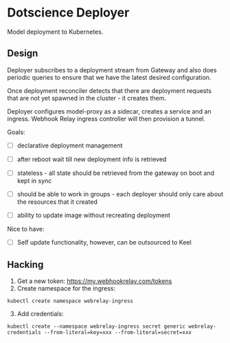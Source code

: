 # Dotscience Deployer

Model deployment to Kubernetes.

## Design

Deployer subscribes to a deployment stream from Gateway and also does periodic queries to ensure that we have the latest desired configuration.

Once deployment reconciler detects that there are deployment requests that are not yet spawned in the cluster - it creates them. 

Deployer configures model-proxy as a sidecar, creates a service and an ingress. Webhook Relay ingress controller will then provision a tunnel. 


Goals:

- [ ] declarative deployment management
- [ ] after reboot wait till new deployment info is retrieved
- [ ] stateless - all state should be retrieved from the gateway on boot and kept in sync
- [ ] should be able to work in groups - each deployer should only care about the resources that it created
- [ ] ability to update image without recreating deployment 


Nice to have:
- [ ] Self update functionality, however, can be outsourced to Keel


## Hacking

1. Get a new token: https://my.webhookrelay.com/tokens
2. Create namespace for the ingress:

  ```
  kubectl create namespace webrelay-ingress
  ```

3. Add credentials:

  ```
  kubectl create --namespace webrelay-ingress secret generic webrelay-credentials --from-literal=key=xxx --from-literal=secret=xxx
  ```